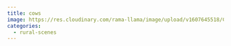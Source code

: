 ```yaml
---
title: cows
image: https://res.cloudinary.com/rama-llama/image/upload/v1607645518/Cows_li1emh.jpg
categories:
  - rural-scenes
---
```

